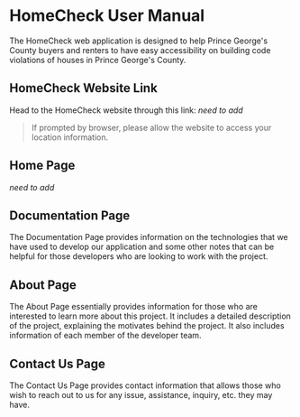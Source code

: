 # HomeCheck User Manual
The HomeCheck web application is designed to help Prince George's County buyers and renters to have easy accessibility on building code violations of houses in Prince George's County.

## HomeCheck Website Link
Head to the HomeCheck website through this link: *need to add*
> If prompted by browser, please allow the website to access your location information.

## Home Page
*need to add*

## Documentation Page
The Documentation Page provides information on the technologies that we have used to develop our application and some other notes that can be helpful for those developers who are looking to work with the project.

## About Page
The About Page essentially provides information for those who are interested to learn more about this project. It includes a detailed description of the project, explaining the motivates behind the project. It also includes information of each member of the developer team. 

## Contact Us Page
The Contact Us Page provides contact information that allows those who wish to reach out to us for any issue, assistance, inquiry, etc. they may have.

